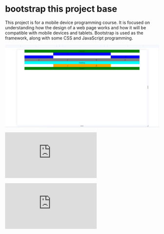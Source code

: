 # bootstrap this project base

This project is for a mobile device programming course. It is focused on understanding how the design of a web page works and how it will be compatible with mobile devices and tablets. Bootstrap is used as the framework, along with some CSS and JavaScript programming.


![Example Image](https://github.com/sifaqes/bootstrap/blob/main/2.0%20Escritorio.png)

![Example Image](https://github.com/sifaqes/bootstrap/blob/main/Ejercicio_2.0.html)

![Example Image](https://github.com/sifaqes/bootstrap/blob/main/Ejercicio_2.1.html)